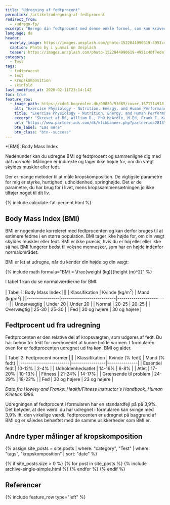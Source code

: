 ```yaml
---
title: "Udregning af fedtprocent"
permalink: /artikel/udregning-af-fedtprocent
redirect_from:
  - /udregn-fp/
excerpt: "Beregn din fedtprocent med denne enkle formel, som kun kræver din højde og vægt."
language: da
header:
  overlay_image: https://images.unsplash.com/photo-1522844990619-4951c40f7eda?ixlib=rb-1.2.1&ixid=eyJhcHBfaWQiOjEyMDd9&auto=format&fit=crop&w=1600&q=80
  caption: Photo by i yunmai on Unsplash
  teaser: https://images.unsplash.com/photo-1522844990619-4951c40f7eda?ixlib=rb-1.2.1&ixid=eyJhcHBfaWQiOjEyMDd9&auto=format&fit=crop&w=400&q=80
category:
  - Test
tags:
  - fedtprocent
  - test
  - kropskomposition
  - skinfold
last_modified_at: 2020-02-11T23:14:14Z
toc: true
feature_row:
  - image_path: https://cdn6.bogreolen.dk/00039/91685/cover.1571714918.jpg
    alt: "Exercise Physiology - Nutrition, Energy, and Human Performance"
    title: "Exercise Physiology - Nutrition, Energy, and Human Performance"
    excerpt: "Skrevet af BS, William D., PhD McArdle, M.Ed, Frank I. Katch, Victor L. Katch - og indeholder bl.a. formlen til at udregne fedtprocenten."
    url: "https://www.partner-ads.com/dk/klikbanner.php?partnerid=28187&bannerid=55214&htmlurl=https://bogreolen.dk/exercise-physiology_bs_9781451193831"
    btn_label: "Læs mere"
    btn_class: "btn--success"
---
```


*[BMI]: Body Mass Index

Nedenunder kan du udregne BMI og fedtprocent og sammenligne dig med _det normale_. Målingen er indirekte og tager ikke højde for, om din vægt skyldes muskler eller fedt.

Der er mange metoder til at måle kropskomposition. De vigtigste parametre for mig er styrke, hurtighed, udholdenhed, springhøjde. Det er de parametre, du har brug for i livet, mens kropssammensætningen jo ikke tilføjer noget til dit liv.

{% include calculate-fat-percent.html %}

## Body Mass Index (BMI)

BMI er nogenlunde korreleret med fedtprocenten og kan derfor bruges til at estimere fedme i en større population. BMI tager ikke højde for, om din vægt skyldes muskler eller fedt. BMI er ikke præcis, hvis du er høj eller eller ikke så høj. BMI fungerer bedst til voksne mennesker, som har en højde indenfor normalområdet.

BMI er let at udregne, når du kender din højde og din vægt:

{% include math formula="BMI = \frac{weight (kg)}{height (m)^2}" %}

I tabel 1 kan du se normalværdierne for BMI:

| Tabel 1: Body Mass Index                                           |||
| Klassifikation | Kvinde (kg/m<sup>2</sup>) | Mand (kg/m<sup>2</sup>) |
|----------------|---------------------------|-------------------------|
| Undervægtig    | Under 20                  | Under 20                |
| Normal         | 20-25                     | 20-25                   |
| Overvægtig     | 25-30                     | 25-30                   |
| Fed            | 30 og højere              | 30 og højere            |

## Fedtprocent ud fra udregning

Fedtprocenten er den relative del af kropsvægten, som udgøres af fedt. Du har behov for fedt for overhovedet at kunne holde varmen. I formularen oven for er fedtprocenten udregnet ud fra køn, BMI og alder.

| Tabel 2: Fedtprocent normer                            |||
| Klassifikation         | Kvinde (% fedt) | Mand (% fedt) |
|------------------------|-----------------|---------------|
| Essentiel fedt         | 10-12%          | 2-4%          |
| Udholdenhedsatlet      | 14-16%          | 6-8%          |
| Atlet                  | 17-20%          | 10-13%        |
| Fitness                | 21-24%          | 14-17%        |
| Grænsende til problem  | 24-29%          | 18-22%        |
| Fed                    | 30 og højere    | 23 og højere  |

_Data fra Howley and Franks: Health/Fitness Instructor's Handbook, Human Kinetics 1986._

Udregningen af fedtprocent i formularen har en standardfejl på på 3,9%. Det betyder, at den værdi du har udregnet i formularen kan svinge med 3,9% ift. den virkelige værdi. Fedtprocenten er udregnet på baggrund af BMI og er således behæftet med de samme usikkerheder som BMI er.

## Andre typer målinger af kropskomposition

{% assign site_posts = site.posts | where: "category", "Test" | where: "tags", "kropskomposition" | sort: "date" %}

{% if site_posts.size > 0 %}
  {% for post in site_posts %}
    {% include archive-single-simple.html %}
  {% endfor %}
{% endif %}

## Referencer

{% include feature_row type="left" %}
